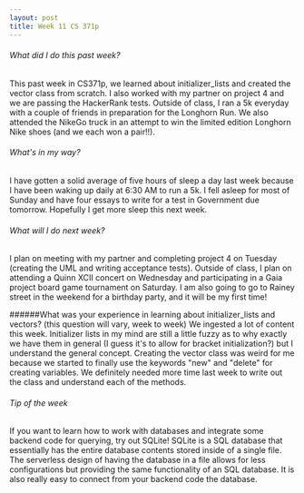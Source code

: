 ```yaml
---
layout: post
title: Week 11 CS 371p
---
```

###### What did I do this past week?
This past week in CS371p, we learned about initializer_lists and created the vector class from scratch. I also worked with my partner on project 4 and we are passing the HackerRank tests. Outside of class, I ran a 5k everyday with a couple of friends in preparation for the Longhorn Run. We also attended the NikeGo truck in an attempt to win the limited edition Longhorn Nike shoes (and we each won a pair!!).

###### What's in my way?
I have gotten a solid average of five hours of sleep a day last week because I have been waking up daily at 6:30 AM to run a 5k. I fell asleep for most of Sunday and have four essays to write for a test in Government due tomorrow. Hopefully I get more sleep this next week.

###### What will I do next week?
I plan on meeting with my partner and completing project 4 on Tuesday (creating the UML and writing acceptance tests). Outside of class, I plan on attending a Quinn XCII concert on Wednesday and participating in a Gaia project board game tournament on Saturday. I am also going to go to Rainey street in the weekend for a birthday party, and it will be my first time!

######What was your experience in learning about initializer_lists and vectors? (this question will vary, week to week)
We ingested a lot of content this week. Initializer lists in my mind are still a little fuzzy as to why exactly we have them in general (I guess it's to allow for bracket initialization?) but I understand the general concept. Creating the vector class was weird for me because we started to finally use the keywords "new" and "delete" for creating variables. We definitely needed more time last week to write out the class and understand each of the methods.

###### Tip of the week
If you want to learn how to work with databases and integrate some backend code for querying, try out SQLite! SQLite is a SQL database that essentially has the entire database contents stored inside of a single file. The serverless design of having the database in a file allows for less configurations but providing the same functionality of an SQL database. It is also really easy to connect from your backend code the database.
